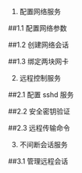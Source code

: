 1. 配置网络服务

##1.1 配置网络参数

##1.2 创建网络会话

##1.3 绑定两块网卡

2. 远程控制服务

##2.1 配置 sshd 服务

##2.2 安全密钥验证

##2.3 远程传输命令

3. 不间断会话服务

##3.1 管理远程会话



